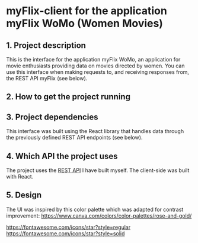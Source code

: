 # myFlix-client for the application myFlix WoMo (Women Movies)

## 1. Project description

This is the interface for the application myFlix WoMo, an application for movie enthusiasts providing data on movies directed by women. You can use this interface when making requests to, and receiving responses from, the REST API myFlix (see below).

## 2. How to get the project running

## 3. Project dependencies

This interface was built using the React library that handles data through the previously defined REST API endpoints (see below).

## 4. Which API the project uses

The project uses the [REST API](https://github.com/SarahJD/myFlix) I have built myself. The client-side was built with React.

## 5. Design

The UI was inspired by this color palette which was adapted for contrast improvement: https://www.canva.com/colors/color-palettes/rose-and-gold/

https://fontawesome.com/icons/star?style=regular
https://fontawesome.com/icons/star?style=solid

